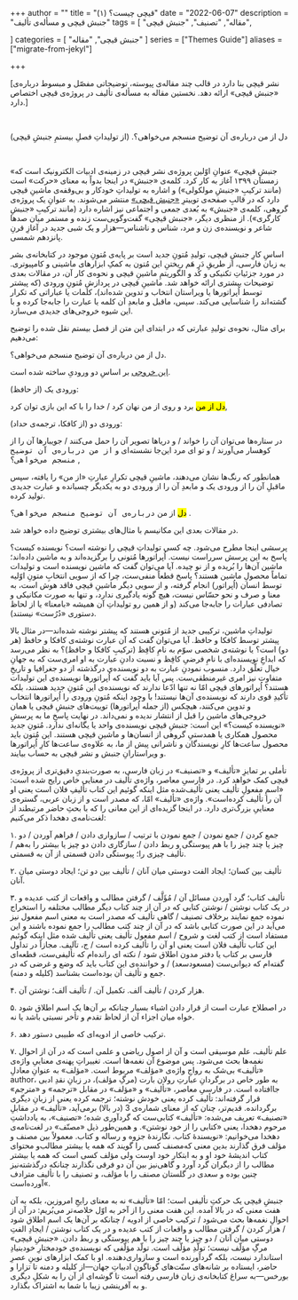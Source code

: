 +++
author = ""
title = "قیچی چیست؟ (۱)"
date = "2022-06-07"
description = "جنبش قیچی و مسأله‌ی تألیف"
tags = [
    "مقاله",
    "تصنیف",
    "جنبش قیچی",

]
categories = [
    "جنبش قیچی",
    "مقاله"
]
series = ["Themes Guide"]
aliases = ["migrate-from-jekyl"]

+++

[نشر قیچی بنا دارد در قالب چند مقاله‌ی پیوسته، توضیحاتی مفصّل و مبسوط درباره‌ی «جنبش قیچی» ارائه دهد. نخستین مقاله به مسأله‌‌ی تألیف در پروژه‌ی قیچی اختصاص دارد.]

<br>

دل از من درباره‌ی آن توضیح منسجم می‌خواهی؟. (از تولیداتِ فصلِ بیستمِ جنبشِ قیچی)

</br>

«جنبشِ قیچی» عنوانِ اوّلین پروژه‌ی نشر قیچی در زمینه‌ی ادبیات الکترونیک است که زمستان ۱۳۹۹ آغاز به کار کرد. کلمه‌ی «جنبش» در اینجا بدواً به معنای «حرکت» است (مانند ترکیبِ «جنبشِ مولکولی») و اشاره به تولیداتِ خودکار و بی‌وقفه‌ی ماشینِ قیچی دارد که در قالبِ صفحه‌ی توییترِ [«جنبش قیچی»](https://twitter.com/30zerMbot) منتشر می‌شوند. به عنوانِ یک پروژه‌ی گروهی، کلمه‌ی «جنبش» به بُعدی جمعی و اجتماعی نیز اشاره دارد (مانند ترکیبِ «جنبشِ کارگری»). از منظری دیگر، «جنبش قیچی» گفت‌وگویی‌ست زنده و مستمر میان صدها شاعر و نویسنده‌ی زن و مرد، شناس و ناشناس—هزار و یک شبی جدید در آغازِ قرنِ پانزدهم شمسی.

اساسِ کارِ جنبشِ قیچی، تولیدِ مُتونِ جدید است بر پایه‌ی مُتونِ موجود در کتابخانه‌ی بشر به زبان فارسی، از طریقِ دَر هَم ریختنِ این مُتون به کمکِ ابزارهای ماشینی و کامپیوتری. در مورد جزئیاتِ تکنیکی و کُد و الگوریتمِ ماشینِ قیچی و نحوه‌ی کار آن، در مقالات بعدی توضیحات بیشتری ارائه خواهد شد. ماشینِ قیچی در پردازشِ مُتونِ ورودی (که پیشتر توسط اُپراتورها یا ویراستان انتخاب و تدوین شده‌اند)، کلمات یا عباراتی که تکرار گشته‌اند را شناسایی می‌کند. سپس، ماقبل و مابعدِ آن کلمه یا عبارت را جابه‌جا کرده و با این شیوه خروجی‌های جدیدی می‌سازد.

برای مثال، نحوه‌ی تولیدِ عبارتی که در ابتدای این متن از فصل بیستم نقل شده را توضیح می‌دهیم:

دل از من درباره‌ی آن توضیح منسجم می‌خواهی؟.

[این خروجی](https://twitter.com/30zerMbot/status/1474326479425224723) بر اساسِ دو ورودیِ ساخته شده است.

ورودی یک (از حافظ):

<mark>دل از من</mark> برد و روی از من نهان کرد / خدا را با که این بازی توان کرد,

ورودی دو (از کافکا، ترجمه‌ی حداد):

در ستاره‌ها می‌توان آن را خواند / و دریاها تصویر آن را حمل می‌کنند / جویبارها آن را از کوهسار می‌آورند / و تو ای مرد این‌جا نشسته‌ای و <kbd>از من درباره‌ی آن توضیح منسجم می‌خواهی؟</kbd> ,

همانطور که رنگ‌ها نشان می‌دهند، ماشینِ قیچی تکرارِ عبارتِ «از من» را یافته، سپس ماقبلِ آن را از ورودی یک و مابعدِ آن را از ورودی دو به یکدیگر چسبانده و عبارت جدیدی تولید کرده.

<mark>دل</mark> از من <kbd>درباره‌ی آن توضیح منسجم می‌خواهی؟</kbd> .

در مقالات بعدی این مکانیسم با مثال‌های بیشتری توضیح داده خواهد شد.

پرسشی اینجا مطرح می‌شود. چه کسی تولیداتِ قیچی را نوشته است؟ نویسنده کیست؟ پاسخ به این پرسش سرراست نیست. اُپراتورها مُتونی را برگزیده‌اند و به ماشین داده‌اند؛ ماشین آن‌ها را بُریده و از نو چیده. آیا می‌توان گفت که ماشین نویسنده است و تولیدات تماماً محصولِ ماشین هستند؟ پاسخ قطعاً منفی‌ست، چرا که از سویی انتخابِ متونِ اوّلیه توسط انسان (اُپراتور) انجام گرفته، و از سویی دیگر ماشینِ قیچی فاقد هوش است، به معنا و صرف و نحو حسّاس نیست، هیچ گونه یادگیری ندارد، و تنها به صورت مکانیکی و تصادفی عبارات را جابه‌جا می‌کند (و از همین رو تولیداتِ آن همیشه «بامعنا» یا از لحاظ دستوری «دُرُست» نیستند).

تولیداتِ ماشین، ترکیبی جدید از مُتونی هستند که پیشتر نوشته شده‌اند—در مثال بالا پیشتر توسط کافکا و حافظ. آیا می‌توان گفت که آن عبارت نوشته‌ی کافکا و حافظ (هر دو) است؟ یا نوشته‌ی شخصی سوّم به نامِ کافِظ (ترکیبِ کافکا و حافظ)؟ به نظر می‌رسد که ابداعِ نویسنده‌ای با نامِ فرضیِ کافِظ و نسبت دادنِ عبارت به او امری‌ست که به جهانِ خیال تعلّق دارد. منسوب نمودنِ عبارت به دو نویسنده‌ی درگذشته از دو جغرافیا و تاریخِ متفاوت نیز امری غیرمنطقی‌ست. پس آیا باید گفت که اُپراتورها نویسنده‌ی این تولیدات هستند؟ اُپراتورهای قیچی امّا نه تنها ادّعا ندارند که نویسنده‌ی این مُتونِ جدید هستند، بلکه تأکیدِ قوی دارند که نویسنده‌ی آن‌ها نیستند! با وجود اینکه مُتونِ ورودی را اُپراتورها انتخاب و تدوین می‌کنند، هیچکس (از جمله اُپراتورها) توییت‌های جنبشِ قیچی یا همان خروجی‌های ماشین را قبل از انتشار ندیده و نمی‌داند. در نهایت پاسخِ ما به پرسشِ «نویسنده کیست؟» این است: جنبشِ قیچی نویسنده‌ی واحد یا یگانه‌ای ندارد. مُتونِ جدید محصول همکاری یا همدستیِ گروهی از انسان‌ها و ماشینِ قیچی هستند. این مُتون باید محصول ساعت‌ها کارِ نویسندگان و ناشرانی پیش از ما، به علاوه‌ی ساعت‌ها کارِ اُپراتورها و ویراستارانِ جنبش و نشر قیچی به حساب بیایند.

تأملی بر تمایزِ «تألیف» و «تصنیف» در زبان فارسی، به صورت‌بندیِ دقیق‌تری از پروژه‌ی قیچی کمک خواهد کرد. در فارسیِ معاصر، واژه‌ی تألیف در معنایی خاص رایج شده است: «اسمِ مفعولِ تألیف یعنی تألیف‌شده مثل اینکه گوئیم این کتاب تألیفِ فلان است یعنی او آن را تألیف کرده‌است». واژه‌ی «تألیف» امّا، که مصدر است و از زبان عربی، گستره‌ی معناییِ بزرگ‌تری دارد. در اینجا گزیده‌ای از این معانی را که با بحثِ حاضر مرتبطند از لغت‌نامه‌ی دهخدا ذکر می‌کنیم:

۱. جمع کردن / جمع نمودن / جمع نمودن با ترتیب / سازواری دادن / فراهم آوردن / دو چیز یا چند چیز را با هم پیوستگی و ربط دادن / سازگاری دادن دو چیز یا بیشتر را به‌هم / تألیف چیزی را؛ پیوستگی دادن قسمتی از آن به قسمتی.

۲. تألیف بین کسان؛ ایجاد الفت دوستی میان آنان / تألیف بین دو تن؛ ایجاد دوستی میان آنان.

۳. تألیف کتاب؛ گرد آوردن مسائل آن / مُؤَلَّف / گرفتن مطالب و واقعات از کتب عدیده و در یک کتاب نوشتن / نوشتن کتابی که در آن از چند کتاب دیگر مطالب مختلفه را استخراج نموده جمع نمایند برخلاف تصنیف / گاهی تألیف که مصدر است به معنی اسم مفعول نیز می‌آید در این صورت کتابی باشد که در آن از چند کتب مطالب را جمع نموده باشند و این مستفاد است از کتب لغت و شروح / اسم مفعول تألیف یعنی تألیف شده مثل اینکه گوئیم این کتاب تألیف فلان است یعنی او آن را تألیف کرده است / ج، تآلیف. مجازاً در تداول فارسی بر کتاب یا دفتر مدون اطلاق شود / نکته ای رانده‌ام که تألیفی‌ست، قطعه‌ای گفته‌ام که دیوانی‌ست (مسعودسعد) / و خواننده‌ی این کتاب باید که وضع و غرضی که در جمع و تألیف آن بوده‌است بشناسد (کلیله و دمنه).

۴. هزار کردن / تألیف اَلف. تکمیل آن. / تألیف اَلف؛ نوشتن آن.

۵. در اصطلاح عبارت است از قرار دادن اشیاء بسیار چنانکه بر آن‌ها یک اسم اطلاق شود خواه میان اجزاء آن از لحاظ تقدم و تأخر نسبتی باشد یا نه.

۶. ترکیب خاصی از ادویه‌ای که طبیبی دستور دهد.

۷. علم تألیف، علم موسیقی است و آن از اصول ریاضی و علمی است که در آن از احوال نغمه‌ها بحث می‌شود. پس موضوع آن نغمه‌ها است.
تغییراتِ پهنه‌ی معناییِ واژه‌ی «تألیف» بی‌شک به رواجِ واژه‌ی «مؤلف» مربوط است. «مؤلف» به عنوانِ معادلِ author، به طور خاص در برگردانِ عبارتِ رولان بارت (مرگِ مؤلف)، در زبانِ نقدِ ادبی جاافتاده است. در فارسیِ معاصر، «تألیف» و «مؤلف» در مقابل «ترجمه» و «مترجم» قرار گرفته‌اند: تألیف کرده یعنی خودش نوشته؛ ترجمه کرده یعنی از زبانِ دیگری برگردانده. قدیم‌تر، چنان که از معنای شماره‌ی 3 (در بالا) برمی‌آید، «تألیف» در مقابلِ «تصنیف» تعریف می‌شده: «تألیف» کتابی‌ست که گردآوری شده؛ «تصنیف»، به یادداشتِ مرحوم دهخدا، یعنی «کتابی را از خود نوشتن». و همین‌طور ذیل «مصنّف» در لغت‌نامه‌ی دهخدا می‌خوانیم: «نويسندهٔ کتاب. نگارندهٔ جزوه و رساله و کتاب. معمولاً بين مصنف و مؤلف فرق گذارند بدين معنی که‌مصنف کسی را گويند که همه يا بيشتر مطالب‌و محتوای کتاب انديشهٔ خود او و به ابتکار خود اوست ولی مؤلف کسی است که همه يا بيشتر مطالب را از ديگران گرد آورد و گاهی‌نيز بين آن دو فرقی نگذارند چنانکه درگذشته‌نيز چنين بوده و سعدی در گلستان مصنف را با مؤلف، و تصنيف را با تأليف مترادف آورده‌است‌«.

جنبشِ قیچی یک حرکتِ تألیفی است؛ امّا «تألیف» نه به معنای رایجِ امروزین، بلکه به آن هفت معنی که در بالا آمده. این هفت معنی را از آخر به اوّل خلاصه‌تر می‌بُریم: در آن از احوالِ نغمه‌ها بحث می‌شود / ترکیب خاصی از ادویه / چنانکه بر آن‌ها یک اسم اطلاق شود / هزار کردن / گرفتن مطالب و واقعات از کتب عدیده و در یک کتاب نوشتن / ایجادِ الفتِ دوستی میان آنان / دو چیز یا چند چیز را با هم پیوستگی و ربط دادن.
«جنبشِ قیچی» مرگِ مؤلّف نیست؛ تولّدِ مؤلّف است. تولّد مؤلّفی که نویسنده‌ی خودمختارِ خودبنیادِ استاندارد نیست، بلکه گرد‌آورنده است و سازواری‌دهنده. او با کمک ابزارهای نوینِ عصرِ حاضر، ایستاده بر شانه‌های سنّت‌های گوناگونِ ادبیاتِ جهان—از کلیله و دمنه تا تزارا و بورخس—به سراغ کتابخانه‌ی زبان فارسی رفته است تا گوشه‌ای از آن را به شکلِ دیگری و به آفرینشی زیبا با شما به اشتراک بگذارد.



